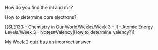 How do you find the ml and ms?

How to determine core electrons?

[[SLE133 - Chemistry in Our World/Weeks/Week 3 - II - Atomic Energy Levels/Week 3 - Notes#Valency|How to determine valency?]] 

My Week 2 quiz has an incorrect answer